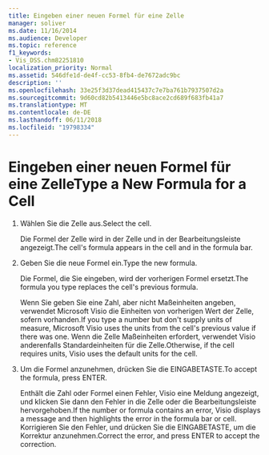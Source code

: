 ```yaml
---
title: Eingeben einer neuen Formel für eine Zelle
manager: soliver
ms.date: 11/16/2014
ms.audience: Developer
ms.topic: reference
f1_keywords:
- Vis_DSS.chm82251810
localization_priority: Normal
ms.assetid: 546dfe1d-de4f-cc53-8fb4-de7672adc9bc
description: ''
ms.openlocfilehash: 33e25f3d37dead415437c7e7ba761b7937507d2a
ms.sourcegitcommit: 9d60cd82b5413446e5bc8ace2cd689f683fb41a7
ms.translationtype: MT
ms.contentlocale: de-DE
ms.lasthandoff: 06/11/2018
ms.locfileid: "19798334"
---
```

# <a name="type-a-new-formula-for-a-cell"></a><span data-ttu-id="5dc6b-102">Eingeben einer neuen Formel für eine Zelle</span><span class="sxs-lookup"><span data-stu-id="5dc6b-102">Type a New Formula for a Cell</span></span>

1. <span data-ttu-id="5dc6b-103">Wählen Sie die Zelle aus.</span><span class="sxs-lookup"><span data-stu-id="5dc6b-103">Select the cell.</span></span>
    
    <span data-ttu-id="5dc6b-104">Die Formel der Zelle wird in der Zelle und in der Bearbeitungsleiste angezeigt.</span><span class="sxs-lookup"><span data-stu-id="5dc6b-104">The cell's formula appears in the cell and in the formula bar.</span></span>
    
2. <span data-ttu-id="5dc6b-105">Geben Sie die neue Formel ein.</span><span class="sxs-lookup"><span data-stu-id="5dc6b-105">Type the new formula.</span></span>
    
    <span data-ttu-id="5dc6b-106">Die Formel, die Sie eingeben, wird der vorherigen Formel ersetzt.</span><span class="sxs-lookup"><span data-stu-id="5dc6b-106">The formula you type replaces the cell's previous formula.</span></span>
    
    <span data-ttu-id="5dc6b-107">Wenn Sie geben Sie eine Zahl, aber nicht Maßeinheiten angeben, verwendet Microsoft Visio die Einheiten von vorherigen Wert der Zelle, sofern vorhanden.</span><span class="sxs-lookup"><span data-stu-id="5dc6b-107">If you type a number but don't supply units of measure, Microsoft Visio uses the units from the cell's previous value if there was one.</span></span> <span data-ttu-id="5dc6b-108">Wenn die Zelle Maßeinheiten erfordert, verwendet Visio anderenfalls Standardeinheiten für die Zelle.</span><span class="sxs-lookup"><span data-stu-id="5dc6b-108">Otherwise, if the cell requires units, Visio uses the default units for the cell.</span></span>
    
3. <span data-ttu-id="5dc6b-109">Um die Formel anzunehmen, drücken Sie die EINGABETASTE.</span><span class="sxs-lookup"><span data-stu-id="5dc6b-109">To accept the formula, press ENTER.</span></span>
    
    <span data-ttu-id="5dc6b-110">Enthält die Zahl oder Formel einen Fehler, Visio eine Meldung angezeigt, und klicken Sie dann den Fehler in die Zelle oder die Bearbeitungsleiste hervorgehoben.</span><span class="sxs-lookup"><span data-stu-id="5dc6b-110">If the number or formula contains an error, Visio displays a message and then highlights the error in the formula bar or cell.</span></span> <span data-ttu-id="5dc6b-111">Korrigieren Sie den Fehler, und drücken Sie die EINGABETASTE, um die Korrektur anzunehmen.</span><span class="sxs-lookup"><span data-stu-id="5dc6b-111">Correct the error, and press ENTER to accept the correction.</span></span>
    

